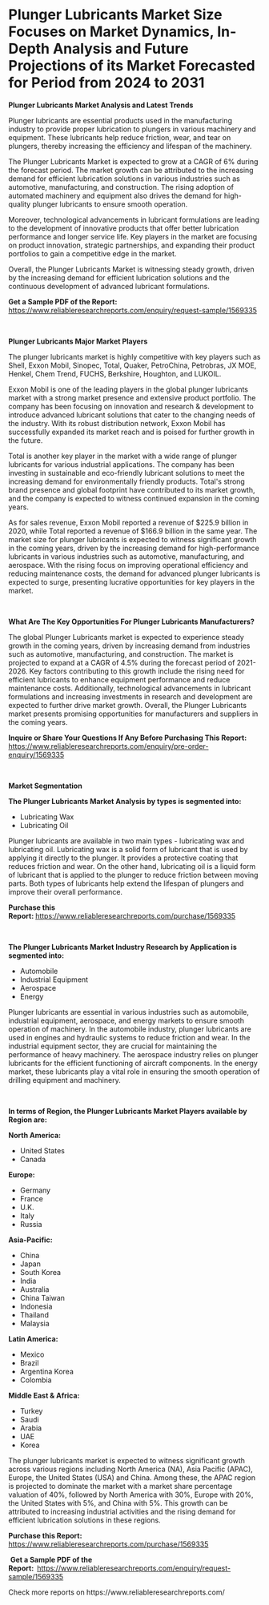 <p><h1>Plunger Lubricants Market Size Focuses on Market Dynamics, In-Depth Analysis and Future Projections of its Market Forecasted for Period from 2024 to 2031</h1></p><p><strong>Plunger Lubricants Market Analysis and Latest Trends</strong></p>
<p><p>Plunger lubricants are essential products used in the manufacturing industry to provide proper lubrication to plungers in various machinery and equipment. These lubricants help reduce friction, wear, and tear on plungers, thereby increasing the efficiency and lifespan of the machinery.</p><p>The Plunger Lubricants Market is expected to grow at a CAGR of 6% during the forecast period. The market growth can be attributed to the increasing demand for efficient lubrication solutions in various industries such as automotive, manufacturing, and construction. The rising adoption of automated machinery and equipment also drives the demand for high-quality plunger lubricants to ensure smooth operation.</p><p>Moreover, technological advancements in lubricant formulations are leading to the development of innovative products that offer better lubrication performance and longer service life. Key players in the market are focusing on product innovation, strategic partnerships, and expanding their product portfolios to gain a competitive edge in the market.</p><p>Overall, the Plunger Lubricants Market is witnessing steady growth, driven by the increasing demand for efficient lubrication solutions and the continuous development of advanced lubricant formulations.</p></p>
<p><strong>Get a Sample PDF of the Report:&nbsp;</strong> <a href="https://www.reliableresearchreports.com/enquiry/request-sample/1569335">https://www.reliableresearchreports.com/enquiry/request-sample/1569335</a></p>
<p>&nbsp;</p>
<p><strong>Plunger Lubricants Major Market Players</strong></p>
<p><p>The plunger lubricants market is highly competitive with key players such as Shell, Exxon Mobil, Sinopec, Total, Quaker, PetroChina, Petrobras, JX MOE, Henkel, Chem Trend, FUCHS, Berkshire, Houghton, and LUKOIL. </p><p>Exxon Mobil is one of the leading players in the global plunger lubricants market with a strong market presence and extensive product portfolio. The company has been focusing on innovation and research & development to introduce advanced lubricant solutions that cater to the changing needs of the industry. With its robust distribution network, Exxon Mobil has successfully expanded its market reach and is poised for further growth in the future.</p><p>Total is another key player in the market with a wide range of plunger lubricants for various industrial applications. The company has been investing in sustainable and eco-friendly lubricant solutions to meet the increasing demand for environmentally friendly products. Total's strong brand presence and global footprint have contributed to its market growth, and the company is expected to witness continued expansion in the coming years.</p><p>As for sales revenue, Exxon Mobil reported a revenue of $225.9 billion in 2020, while Total reported a revenue of $166.9 billion in the same year. The market size for plunger lubricants is expected to witness significant growth in the coming years, driven by the increasing demand for high-performance lubricants in various industries such as automotive, manufacturing, and aerospace. With the rising focus on improving operational efficiency and reducing maintenance costs, the demand for advanced plunger lubricants is expected to surge, presenting lucrative opportunities for key players in the market.</p></p>
<p>&nbsp;</p>
<p><strong>What Are The Key Opportunities For Plunger Lubricants Manufacturers?</strong></p>
<p><p>The global Plunger Lubricants market is expected to experience steady growth in the coming years, driven by increasing demand from industries such as automotive, manufacturing, and construction. The market is projected to expand at a CAGR of 4.5% during the forecast period of 2021-2026. Key factors contributing to this growth include the rising need for efficient lubricants to enhance equipment performance and reduce maintenance costs. Additionally, technological advancements in lubricant formulations and increasing investments in research and development are expected to further drive market growth. Overall, the Plunger Lubricants market presents promising opportunities for manufacturers and suppliers in the coming years.</p></p>
<p><strong>Inquire or Share Your Questions If Any Before Purchasing This Report:</strong> <a href="https://www.reliableresearchreports.com/enquiry/pre-order-enquiry/1569335">https://www.reliableresearchreports.com/enquiry/pre-order-enquiry/1569335</a></p>
<p>&nbsp;</p>
<p><strong>Market Segmentation</strong></p>
<p><strong>The Plunger Lubricants Market Analysis by types is segmented into:</strong></p>
<p><ul><li>Lubricating Wax</li><li>Lubricating Oil</li></ul></p>
<p><p>Plunger lubricants are available in two main types - lubricating wax and lubricating oil. Lubricating wax is a solid form of lubricant that is used by applying it directly to the plunger. It provides a protective coating that reduces friction and wear. On the other hand, lubricating oil is a liquid form of lubricant that is applied to the plunger to reduce friction between moving parts. Both types of lubricants help extend the lifespan of plungers and improve their overall performance.</p></p>
<p><strong>Purchase this Report:&nbsp;</strong><a href="https://www.reliableresearchreports.com/purchase/1569335">https://www.reliableresearchreports.com/purchase/1569335</a></p>
<p>&nbsp;</p>
<p><strong>The Plunger Lubricants Market Industry Research by Application is segmented into:</strong></p>
<p><ul><li>Automobile</li><li>Industrial Equipment</li><li>Aerospace</li><li>Energy</li></ul></p>
<p><p>Plunger lubricants are essential in various industries such as automobile, industrial equipment, aerospace, and energy markets to ensure smooth operation of machinery. In the automobile industry, plunger lubricants are used in engines and hydraulic systems to reduce friction and wear. In the industrial equipment sector, they are crucial for maintaining the performance of heavy machinery. The aerospace industry relies on plunger lubricants for the efficient functioning of aircraft components. In the energy market, these lubricants play a vital role in ensuring the smooth operation of drilling equipment and machinery.</p></p>
<p>&nbsp;</p>
<p><strong>In terms of Region, the Plunger Lubricants Market Players available by Region are:</strong></p>
<p>
    <p> <strong> North America: </strong>
        <ul>
            <li>United States</li>
            <li>Canada</li>
        </ul>
        </p> 
    <p> <strong> Europe: </strong>
        <ul>
            <li>Germany</li>
            <li>France</li>
            <li>U.K.</li>
            <li>Italy</li>
            <li>Russia</li>
        </ul>
        </p> 
    <p> <strong> Asia-Pacific: </strong>
        <ul>
            <li>China</li>
            <li>Japan</li>
            <li>South Korea</li>
            <li>India</li>
            <li>Australia</li>
            <li>China Taiwan</li>
            <li>Indonesia</li>
            <li>Thailand</li>
            <li>Malaysia</li>
        </ul>
        </p> 
    <p> <strong> Latin America: </strong>
        <ul>
            <li>Mexico</li>
            <li>Brazil</li>
            <li>Argentina Korea</li>
            <li>Colombia</li>
        </ul>
        </p> 
    <p> <strong> Middle East & Africa: </strong>
        <ul>
            <li>Turkey</li>
            <li>Saudi</li>
            <li>Arabia</li>
            <li>UAE</li>
            <li>Korea</li>
        </ul>
    </p>
    </p>
<p><p>The plunger lubricants market is expected to witness significant growth across various regions including North America (NA), Asia Pacific (APAC), Europe, the United States (USA) and China. Among these, the APAC region is projected to dominate the market with a market share percentage valuation of 40%, followed by North America with 30%, Europe with 20%, the United States with 5%, and China with 5%. This growth can be attributed to increasing industrial activities and the rising demand for efficient lubrication solutions in these regions.</p></p>
<p><strong>Purchase this Report: </strong><a href="https://www.reliableresearchreports.com/purchase/1569335">https://www.reliableresearchreports.com/purchase/1569335</a></p>
<p>&nbsp;<strong>Get a Sample PDF of the Report:&nbsp;&nbsp;</strong><a href="https://www.reliableresearchreports.com/enquiry/request-sample/1569335">https://www.reliableresearchreports.com/enquiry/request-sample/1569335</a></p>
<p><strong></strong></p>
<p>Check more reports on https://www.reliableresearchreports.com/</p>